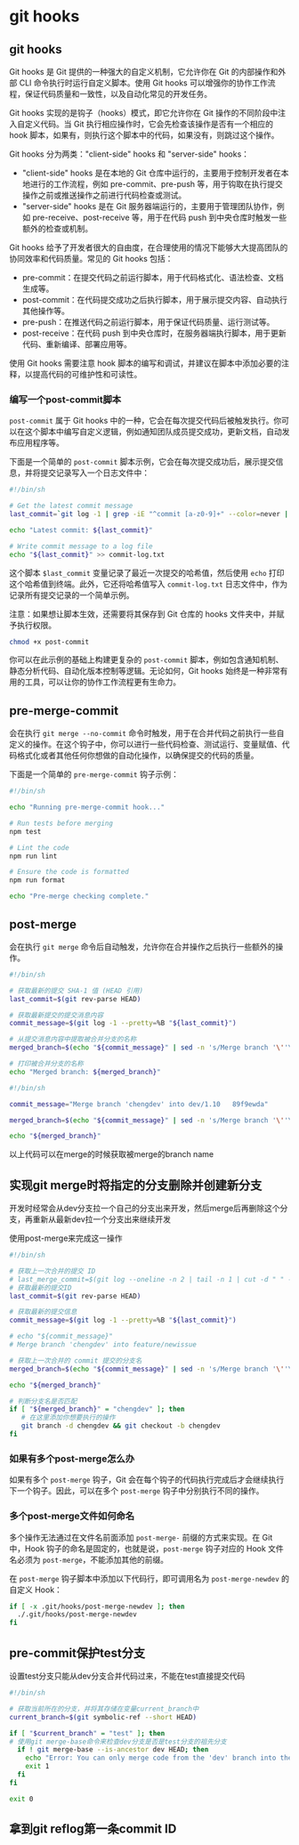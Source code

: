 # git hooks

## git hooks

Git hooks 是 Git 提供的一种强大的自定义机制，它允许你在 Git 的内部操作和外部 CLI 命令执行时运行自定义脚本。使用 Git hooks 可以增强你的协作工作流程，保证代码质量和一致性，以及自动化常见的开发任务。

Git hooks 实现的是钩子（hooks）模式，即它允许你在 Git 操作的不同阶段中注入自定义代码。当 Git 执行相应操作时，它会先检查该操作是否有一个相应的 hook 脚本，如果有，则执行这个脚本中的代码，如果没有，则跳过这个操作。

Git hooks 分为两类："client-side" hooks 和 "server-side" hooks：

- "client-side" hooks 是在本地的 Git 仓库中运行的，主要用于控制开发者在本地进行的工作流程，例如 pre-commit、pre-push 等，用于钩取在执行提交操作之前或推送操作之前进行代码检查或测试。
- "server-side" hooks 是在 Git 服务器端运行的，主要用于管理团队协作，例如 pre-receive、post-receive 等，用于在代码 push 到中央仓库时触发一些额外的检查或机制。

Git hooks 给予了开发者很大的自由度，在合理使用的情况下能够大大提高团队的协同效率和代码质量。常见的 Git hooks 包括：

- pre-commit：在提交代码之前运行脚本，用于代码格式化、语法检查、文档生成等。
- post-commit：在代码提交成功之后执行脚本，用于展示提交内容、自动执行其他操作等。
- pre-push：在推送代码之前运行脚本，用于保证代码质量、运行测试等。
- post-receive：在代码 push 到中央仓库时，在服务器端执行脚本，用于更新代码、重新编译、部署应用等。

使用 Git hooks 需要注意 hook 脚本的编写和调试，并建议在脚本中添加必要的注释，以提高代码的可维护性和可读性。



### 编写一个post-commit脚本

`post-commit` 属于 Git hooks 中的一种，它会在每次提交代码后被触发执行。你可以在这个脚本中编写自定义逻辑，例如通知团队成员提交成功，更新文档，自动发布应用程序等。

下面是一个简单的 `post-commit` 脚本示例，它会在每次提交成功后，展示提交信息，并将提交记录写入一个日志文件中：

```sh
#!/bin/sh

# Get the latest commit message
last_commit=`git log -1 | grep -iE "^commit [a-z0-9]+" --color=never | awk '{print $2}'`

echo "Latest commit: ${last_commit}" 

# Write commit message to a log file
echo "${last_commit}" >> commit-log.txt
```

这个脚本 `$last_commit` 变量记录了最近一次提交的哈希值，然后使用 `echo` 打印这个哈希值到终端。此外，它还将哈希值写入 `commit-log.txt` 日志文件中，作为记录所有提交记录的一个简单示例。

注意：如果想让脚本生效，还需要将其保存到 Git 仓库的 hooks 文件夹中，并赋予执行权限。

```sh
chmod +x post-commit
```

你可以在此示例的基础上构建更复杂的 `post-commit` 脚本，例如包含通知机制、静态分析代码、自动化版本控制等逻辑。无论如何，Git hooks 始终是一种非常有用的工具，可以让你的协作工作流程更有生命力。



## pre-merge-commit

会在执行 `git merge --no-commit` 命令时触发，用于在合并代码之前执行一些自定义的操作。在这个钩子中，你可以进行一些代码检查、测试运行、变量赋值、代码格式化或者其他任何你想做的自动化操作，以确保提交的代码的质量。

下面是一个简单的 `pre-merge-commit` 钩子示例：

```sh
#!/bin/sh

echo "Running pre-merge-commit hook..."

# Run tests before merging
npm test

# Lint the code
npm run lint

# Ensure the code is formatted
npm run format

echo "Pre-merge checking complete."
```

## post-merge

会在执行 `git merge` 命令后自动触发，允许你在合并操作之后执行一些额外的操作。

```sh
#!/bin/sh

# 获取最新的提交 SHA-1 值 (HEAD 引用)
last_commit=$(git rev-parse HEAD)

# 获取最新提交的提交消息内容
commit_message=$(git log -1 --pretty=%B "${last_commit}")

# 从提交消息内容中提取被合并分支的名称
merged_branch=$(echo "${commit_message}" | sed -n 's/Merge branch '\''\(.*\)'\'' into.*/\1/p')

# 打印被合并分支的名称
echo "Merged branch: ${merged_branch}"
```



```sh
#!/bin/sh

commit_message="Merge branch 'chengdev' into dev/1.10   89f9ewda"

merged_branch=$(echo "${commit_message}" | sed -n 's/Merge branch '\''\(.*\)'\'' into.*/\1/p')

echo "${merged_branch}"
```

以上代码可以在merge的时候获取被merge的branch name



## 实现git merge时将指定的分支删除并创建新分支

开发时经常会从dev分支拉一个自己的分支出来开发，然后merge后再删除这个分支，再重新从最新dev拉一个分支出来继续开发

使用post-merge来完成这一操作

```sh
#!/bin/sh

# 获取上一次合并的提交 ID
# last_merge_commit=$(git log --oneline -n 2 | tail -n 1 | cut -d " " -f 1)
# 获取最新的提交ID
last_commit=$(git rev-parse HEAD)

# 获取最新的提交信息
commit_message=$(git log -1 --pretty=%B "${last_commit}")

# echo "${commit_message}"
# Merge branch 'chengdev' into feature/newissue

# 获取上一次合并的 commit 提交的分支名
merged_branch=$(echo "${commit_message}" | sed -n 's/Merge branch '\''\(.*\)'\'' into.*/\1/p')

echo "${merged_branch}"

# 判断分支名是否匹配
if [ "${merged_branch}" = "chengdev" ]; then
   # 在这里添加你想要执行的操作
   git branch -d chengdev && git checkout -b chengdev
fi
```

### 如果有多个post-merge怎么办

如果有多个 `post-merge` 钩子，Git 会在每个钩子的代码执行完成后才会继续执行下一个钩子。因此，可以在多个 `post-merge` 钩子中分别执行不同的操作。

### 多个post-merge文件如何命名

多个操作无法通过在文件名前面添加 `post-merge-` 前缀的方式来实现。在 Git 中，Hook 钩子的命名是固定的，也就是说，`post-merge` 钩子对应的 Hook 文件名必须为 `post-merge`，不能添加其他的前缀。

在 `post-merge` 钩子脚本中添加以下代码行，即可调用名为 `post-merge-newdev` 的自定义 Hook：

```sh
if [ -x .git/hooks/post-merge-newdev ]; then
  ./.git/hooks/post-merge-newdev
fi
```

## pre-commit保护test分支

设置test分支只能从dev分支合并代码过来，不能在test直接提交代码

```sh
#!/bin/sh

# 获取当前所在的分支，并将其存储在变量current_branch中
current_branch=$(git symbolic-ref --short HEAD)

if [ "$current_branch" = "test" ]; then
# 使用git merge-base命令来检查dev分支是否是test分支的祖先分支
  if ! git merge-base --is-ancestor dev HEAD; then
    echo "Error: You can only merge code from the 'dev' branch into the 'test' branch."
    exit 1
  fi
fi

exit 0
```



## 拿到git reflog第一条commit ID
